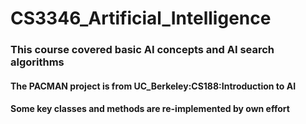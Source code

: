 # CS3346_Artificial_Intelligence
### This course covered basic AI concepts and AI search algorithms
#### The PACMAN project is from UC_Berkeley:CS188:Introduction to AI
#### Some key classes and methods are re-implemented by own effort
